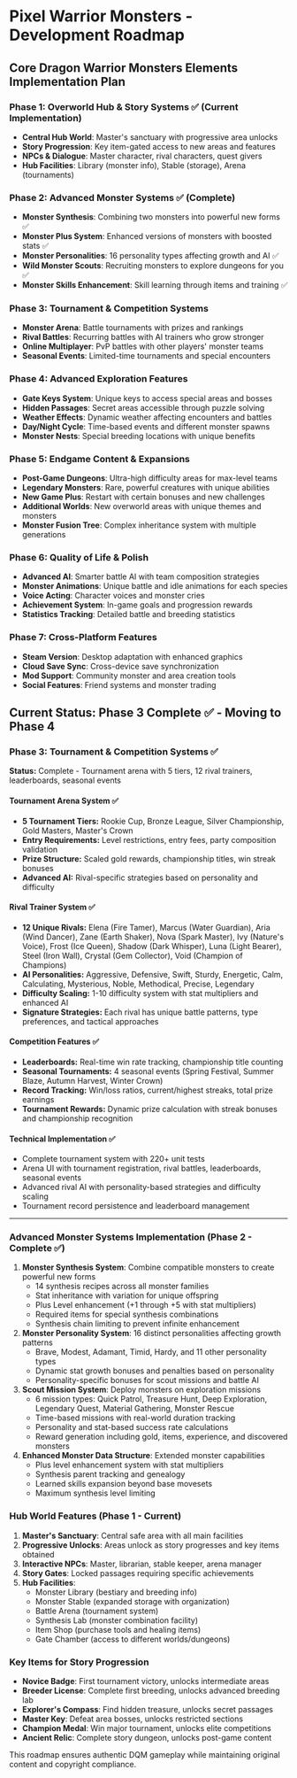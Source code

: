 # Pixel Warrior Monsters - Development Roadmap

## Core Dragon Warrior Monsters Elements Implementation Plan

### Phase 1: Overworld Hub & Story Systems ✅ (Current Implementation)
- **Central Hub World**: Master's sanctuary with progressive area unlocks
- **Story Progression**: Key item-gated access to new areas and features
- **NPCs & Dialogue**: Master character, rival characters, quest givers
- **Hub Facilities**: Library (monster info), Stable (storage), Arena (tournaments)

### Phase 2: Advanced Monster Systems ✅ (Complete)
- **Monster Synthesis**: Combining two monsters into powerful new forms ✅
- **Monster Plus System**: Enhanced versions of monsters with boosted stats ✅
- **Monster Personalities**: 16 personality types affecting growth and AI ✅
- **Wild Monster Scouts**: Recruiting monsters to explore dungeons for you ✅
- **Monster Skills Enhancement**: Skill learning through items and training ✅

### Phase 3: Tournament & Competition Systems
- **Monster Arena**: Battle tournaments with prizes and rankings
- **Rival Battles**: Recurring battles with AI trainers who grow stronger
- **Online Multiplayer**: PvP battles with other players' monster teams
- **Seasonal Events**: Limited-time tournaments and special encounters

### Phase 4: Advanced Exploration Features
- **Gate Keys System**: Unique keys to access special areas and bosses
- **Hidden Passages**: Secret areas accessible through puzzle solving
- **Weather Effects**: Dynamic weather affecting encounters and battles
- **Day/Night Cycle**: Time-based events and different monster spawns
- **Monster Nests**: Special breeding locations with unique benefits

### Phase 5: Endgame Content & Expansions
- **Post-Game Dungeons**: Ultra-high difficulty areas for max-level teams
- **Legendary Monsters**: Rare, powerful creatures with unique abilities
- **New Game Plus**: Restart with certain bonuses and new challenges
- **Additional Worlds**: New overworld areas with unique themes and monsters
- **Monster Fusion Tree**: Complex inheritance system with multiple generations

### Phase 6: Quality of Life & Polish
- **Advanced AI**: Smarter battle AI with team composition strategies
- **Monster Animations**: Unique battle and idle animations for each species
- **Voice Acting**: Character voices and monster cries
- **Achievement System**: In-game goals and progression rewards
- **Statistics Tracking**: Detailed battle and breeding statistics

### Phase 7: Cross-Platform Features
- **Steam Version**: Desktop adaptation with enhanced graphics
- **Cloud Save Sync**: Cross-device save synchronization
- **Mod Support**: Community monster and area creation tools
- **Social Features**: Friend systems and monster trading

## Current Status: Phase 3 Complete ✅ - Moving to Phase 4

### Phase 3: Tournament & Competition Systems ✅
**Status:** Complete - Tournament arena with 5 tiers, 12 rival trainers, leaderboards, seasonal events

#### Tournament Arena System ✅
- **5 Tournament Tiers:** Rookie Cup, Bronze League, Silver Championship, Gold Masters, Master's Crown
- **Entry Requirements:** Level restrictions, entry fees, party composition validation
- **Prize Structure:** Scaled gold rewards, championship titles, win streak bonuses
- **Advanced AI:** Rival-specific strategies based on personality and difficulty

#### Rival Trainer System ✅
- **12 Unique Rivals:** Elena (Fire Tamer), Marcus (Water Guardian), Aria (Wind Dancer), Zane (Earth Shaker), Nova (Spark Master), Ivy (Nature's Voice), Frost (Ice Queen), Shadow (Dark Whisper), Luna (Light Bearer), Steel (Iron Wall), Crystal (Gem Collector), Void (Champion of Champions)
- **AI Personalities:** Aggressive, Defensive, Swift, Sturdy, Energetic, Calm, Calculating, Mysterious, Noble, Methodical, Precise, Legendary
- **Difficulty Scaling:** 1-10 difficulty system with stat multipliers and enhanced AI
- **Signature Strategies:** Each rival has unique battle patterns, type preferences, and tactical approaches

#### Competition Features ✅
- **Leaderboards:** Real-time win rate tracking, championship title counting
- **Seasonal Tournaments:** 4 seasonal events (Spring Festival, Summer Blaze, Autumn Harvest, Winter Crown)
- **Record Tracking:** Win/loss ratios, current/highest streaks, total prize earnings
- **Tournament Rewards:** Dynamic prize calculation with streak bonuses and championship recognition

#### Technical Implementation ✅
- Complete tournament system with 220+ unit tests
- Arena UI with tournament registration, rival battles, leaderboards, seasonal events
- Advanced rival AI with personality-based strategies and difficulty scaling
- Tournament record persistence and leaderboard management

---

### Advanced Monster Systems Implementation (Phase 2 - Complete ✅)
1. **Monster Synthesis System**: Combine compatible monsters to create powerful new forms
   - 14 synthesis recipes across all monster families
   - Stat inheritance with variation for unique offspring
   - Plus Level enhancement (+1 through +5 with stat multipliers)
   - Required items for special synthesis combinations
   - Synthesis chain limiting to prevent infinite enhancement
2. **Monster Personality System**: 16 distinct personalities affecting growth patterns
   - Brave, Modest, Adamant, Timid, Hardy, and 11 other personality types
   - Dynamic stat growth bonuses and penalties based on personality
   - Personality-specific bonuses for scout missions and battle AI
3. **Scout Mission System**: Deploy monsters on exploration missions
   - 6 mission types: Quick Patrol, Treasure Hunt, Deep Exploration, Legendary Quest, Material Gathering, Monster Rescue
   - Time-based missions with real-world duration tracking
   - Personality and stat-based success rate calculations
   - Reward generation including gold, items, experience, and discovered monsters
4. **Enhanced Monster Data Structure**: Extended monster capabilities
   - Plus level enhancement system with stat multipliers
   - Synthesis parent tracking and genealogy
   - Learned skills expansion beyond base movesets
   - Maximum synthesis level limiting

### Hub World Features (Phase 1 - Current)
1. **Master's Sanctuary**: Central safe area with all main facilities
2. **Progressive Unlocks**: Areas unlock as story progresses and key items obtained
3. **Interactive NPCs**: Master, librarian, stable keeper, arena manager
4. **Story Gates**: Locked passages requiring specific achievements
5. **Hub Facilities**:
   - Monster Library (bestiary and breeding info)
   - Monster Stable (expanded storage with organization)
   - Battle Arena (tournament system)
   - Synthesis Lab (monster combination facility)
   - Item Shop (purchase tools and healing items)
   - Gate Chamber (access to different worlds/dungeons)

### Key Items for Story Progression
- **Novice Badge**: First tournament victory, unlocks intermediate areas
- **Breeder License**: Complete first breeding, unlocks advanced breeding lab
- **Explorer's Compass**: Find hidden treasure, unlocks secret passages
- **Master Key**: Defeat area bosses, unlocks restricted sections
- **Champion Medal**: Win major tournament, unlocks elite competitions
- **Ancient Relic**: Complete story dungeon, unlocks post-game content

This roadmap ensures authentic DQM gameplay while maintaining original content and copyright compliance.